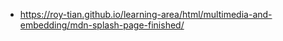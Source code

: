 - https://roy-tian.github.io/learning-area/html/multimedia-and-embedding/mdn-splash-page-finished/


